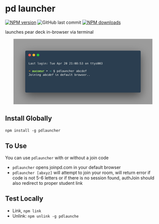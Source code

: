 # pd launcher
[![NPM version](https://img.shields.io/npm/v/pdlauncher.svg?style=flat&color=eaff00)](https://www.npmjs.com/package/pdlauncher) 
![GitHub last commit](https://img.shields.io/github/last-commit/aucoeur/pdlauncher?style=flat)
[![NPM downloads](https://img.shields.io/npm/dt/pdlauncher.svg?style=flat)](https://npmjs.org/package/pdlauncher)  

launches pear deck in-browser via terminal   

<p align="center">
<img src="pdlauncher.png" width="450">
</p>

## Install Globally
`npm install -g pdlauncher`

## To Use
You can use `pdlauncher` with or without a join code

- `pdlauncher` opens joinpd.com in your default browser  
- `pdlauncher [abxyz]` will attempt to join your room, will return error if code is not 5-6 letters or if there is no session found, authJoin should also redirect to proper student link

## Test Locally
- Link, `npm link`
- Unlink:  `npm unlink -g pdlaunche`
